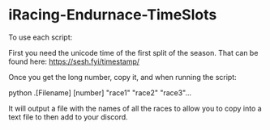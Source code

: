 # iRacing-Endurnace-TimeSlots

To use each script:

First you need the unicode time of the first split of the season. That can be found here: https://sesh.fyi/timestamp/

Once you get the long number, copy it, and when running the script:

python .\[Filename] [number] "race1" "race2" "race3"...

It will output a file with the names of all the races to allow you to copy into a text file to then add to your discord.
